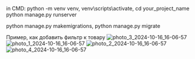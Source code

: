 in CMD: python -m venv venv, venv\scripts\activate, cd your_project_name python manage.py runserver

python manage.py makemigrations,
 python manage.py migrate

Пример, как добавить фильтр к товару
![photo_3_2024-10-16_16-06-57](https://github.com/user-attachments/assets/1d2e87ae-1d5b-407c-94e3-c3f705832952)
![photo_1_2024-10-16_16-06-57](https://github.com/user-attachments/assets/bf90b2ce-cf9f-4513-bcaa-b2a0c4845765)
![photo_2_2024-10-16_16-06-57](https://github.com/user-attachments/assets/c5e2e632-60f3-4e96-b746-bce214d636a2)
![photo_4_2024-10-16_16-06-57](https://github.com/user-attachments/assets/290874e3-afc5-45bb-a8ee-5e6ca364585b)
